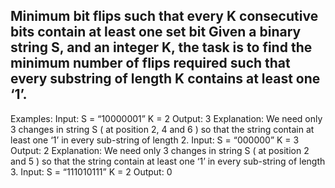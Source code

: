 Minimum bit flips such that every K consecutive bits contain at least one set bit
Given a binary string S, and an integer K, the task is to find the minimum number of flips required such that every substring of length K contains at least one ‘1’.
-------------------------------------------------------------------------
Examples: 
Input: S = “10000001” K = 2 
Output: 3 
Explanation: 
We need only 3 changes in string S ( at position 2, 4 and 6 ) so that the string contain at least one ‘1’ in every sub-string of length 2.
Input: S = “000000” K = 3 
Output: 2 
Explanation: 
We need only 3 changes in string S ( at position 2 and 5 ) so that the string contain at least one ‘1’ in every sub-string of length 3.
Input: S = “111010111” K = 2 
Output: 0
